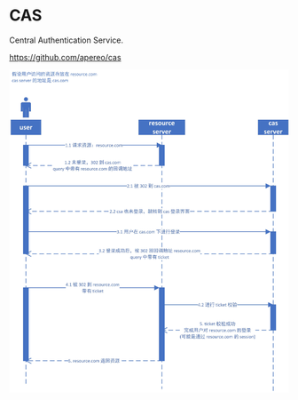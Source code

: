 # CAS

Central Authentication Service.

<https://github.com/apereo/cas>

![](./__resource_CAS/cas%E6%B5%81%E7%A8%8B.jpg)
